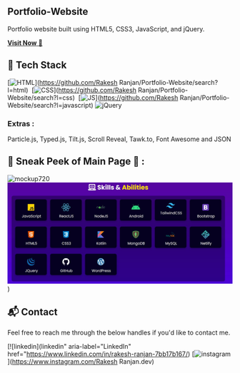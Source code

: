 ## Portfolio-Website
Portfolio website built using HTML5, CSS3, JavaScript, and jQuery.

<a href=" https://rakeshranjantjit.netlify.app/" target="_blank">**Visit Now** 🚀</a>


## 📌 Tech Stack
[![HTML](https://img.shields.io/badge/html5%20-%23E34F26.svg?&style=for-the-badge&logo=html5&logoColor=white)](https://github.com/Rakesh  Ranjan/Portfolio-Website/search?l=html)&nbsp;
[![CSS](https://img.shields.io/badge/css3%20-%231572B6.svg?&style=for-the-badge&logo=css3&logoColor=white)](https://github.com/Rakesh  Ranjan/Portfolio-Website/search?l=css)&nbsp;
[![JS](https://img.shields.io/badge/javascript%20-%23323330.svg?&style=for-the-badge&logo=javascript&logoColor=%23F7DF1E)](https://github.com/Rakesh  Ranjan/Portfolio-Website/search?l=javascript)
<img alt="jQuery" src="https://img.shields.io/badge/jquery-%230769AD.svg?style=for-the-badge&logo=jquery&logoColor=white"/>

### Extras : 
Particle.js, Typed.js, Tilt.js, Scroll Reveal, Tawk.to, Font Awesome and JSON

## 📌 Sneak Peek of Main Page 🙈 :
![mockup720]((https://github.com/Rakesh-github-createor/Rakesh-Portfolio/blob/main/assets/images/portflio.jpg))
![ss](https://github.com/Rakesh-github-createor/Rakesh-Portfolio/blob/main/assets/images/skills/skill.jpg))


<h2>📬 Contact</h2>

Feel free to reach me through the below handles if you'd like to contact me.

[![linkedin](linkedin" aria-label="LinkedIn" href="https://www.linkedin.com/in/rakesh-ranjan-7bb17b167/)
[![instagram](https://img.shields.io/badge/Instagram-E4405F?style=for-the-badge&logo=instagram&logoColor=white)](https://www.instagram.com/Rakesh Ranjan.dev)
